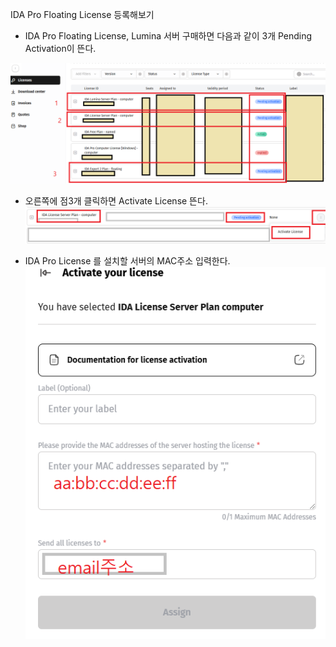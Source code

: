 IDA Pro Floating License 등록해보기

* IDA Pro Floating License, Lumina 서버 구매하면
다음과 같이 3개 Pending Activation이 뜬다.

![IDA License Server 설치 화면](capture/0.0%20ida%20license%20server%20설치.PNG)


* 오른쪽에 점3개 클릭하면 Activate License 뜬다.
![IDA License Server 설치 화면](capture/1.1%20ida%20license%20server%20설치.PNG)


* IDA Pro License 를 설치할 서버의 MAC주소 입력한다. 
![IDA License Server 설치 화면](capture/1.2%20ida%20license%20server%20설치.PNG)

